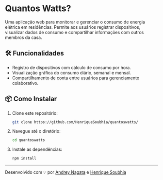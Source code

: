 # Quantos Watts?

Uma aplicação web para monitorar e gerenciar o consumo de energia elétrica em residências. Permite aos usuários registrar dispositivos, visualizar dados de consumo e compartilhar informações com outros membros da casa.

## 🛠 Funcionalidades
- Registro de dispositivos com cálculo de consumo por hora.
- Visualização gráfica do consumo diário, semanal e mensal.
- Compartilhamento de conta entre usuários para gerenciamento colaborativo.

## 📦 Como Instalar
1. Clone este repositório:
   ```bash
   git clone https://github.com/HenriqueSoubhia/quantoswatts/
   ```
2. Navegue até o diretório:
   ```bash
   cd quantoswatts
   ```
3. Instale as dependências:
   ```bash
   npm install
   ```
---
Desenvolvido com 💡 por [Andrey Nagata](https://github.com/AndreyRNag) e [Henrique Soubhia](https://github.com/HenriqueSoubhia)
```

